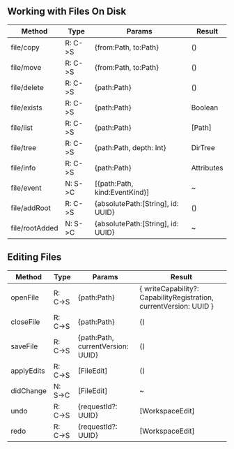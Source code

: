 
## Working with Files On Disk

| Method         | Type    | Params                                       | Result     |
|----------------|---------|----------------------------------------------|------------|
| file/copy      | R: C->S | {from:Path, to:Path}                         | ()         |
| file/move      | R: C->S | {from:Path, to:Path}                         | ()         |
| file/delete    | R: C->S | {path:Path}                                  | ()         |
| file/exists    | R: C->S | {path:Path}                                  | Boolean    |
| file/list      | R: C->S | {path:Path}                                  | [Path]     |
| file/tree      | R: C->S | {path:Path, depth: Int}                      | DirTree    |
| file/info      | R: C->S | {path:Path}                                  | Attributes |
| file/event     | N: S->C | [{path:Path, kind:EventKind}]                | ~          |
| file/addRoot   | R: C->S | {absolutePath:[String], id: UUID}            | ()         |
| file/rootAdded | N: S->C | {absolutePath:[String], id: UUID}            | ~          |

## Editing Files

| Method      | Type    | Params                            | Result                                                             |
|-------------|---------|-----------------------------------|--------------------------------------------------------------------|
| openFile    | R: C->S | {path:Path}                       | { writeCapability?: CapabilityRegistration, currentVersion: UUID } |
| closeFile   | R: C->S | {path:Path}                       | ()                                                                 |
| saveFile    | R: C->S | {path:Path, currentVersion: UUID} | ()                                                                 |
| applyEdits  | R: C->S | [FileEdit]                        | ()                                                                 |
| didChange   | N: S->C | [FileEdit]                        | ~                                                                  |
| undo        | R: C->S | {requestId?: UUID}                | [WorkspaceEdit]                                                    |
| redo        | R: C->S | {requestId?: UUID}                | [WorkspaceEdit]                                                    | 
